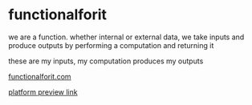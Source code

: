 # functionalforit

we are a function. whether internal or external data, we take inputs and produce outputs by performing a computation and returning it

these are my inputs, my computation produces my outputs

[functionalforit.com](https://functionalforit-chi.vercel.app/)



[platform preview link](https://functionalforit-chi.vercel.app/feed)
